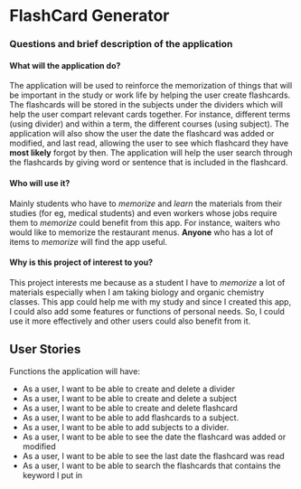 # FlashCard Generator

### Questions and brief description of the application

#### What will the application do?
The application will be used to reinforce the memorization of things that will be important in the study or work life
by helping the user create flashcards. The flashcards will be stored in the subjects under the dividers which will help 
the user compart relevant cards together. For instance, different terms (using divider) and within a term, 
the different courses (using subject). The application will also show the user the date the flashcard was added 
or modified, and  last read, allowing the user to see which flashcard they have **most likely** forgot by then.
The application will help the user search through the flashcards by giving word or sentence that is included 
in the flashcard. 

#### Who will use it?
Mainly students who have to *memorize* and *learn* the materials from their studies (for eg, medical students)
and even workers whose jobs require them to *memorize* could benefit from this app.
For instance, waiters who would like to memorize the restaurant menus. 
**Anyone** who has a lot of items to *memorize* will find the app useful. 

#### Why is this project of interest to you?
This project interests me because as a student I have to *memorize* a lot of materials especially when I am taking 
biology and organic chemistry classes. This app could help me with my study and since I created this app,
I could also add some features or functions of personal needs. So, I could use it more effectively and 
other users could also benefit from it.

## User Stories

Functions the application will have:
- As a user, I want to be able to create and delete a divider
- As a user, I want to be able to create and delete a subject
- As a user, I want to be able to create and delete flashcard
- As a user, I want to be able to add flashcards to a subject.
- As a user, I want to be able to add subjects to a divider.
- As a user, I want to be able to see the date the flashcard was added or modified
- As a user, I want to be able to see the last date the flashcard was read
- As a user, I want to be able to search the flashcards that contains the keyword I put in